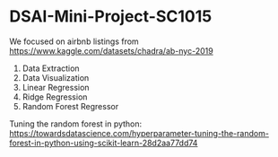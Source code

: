 # DSAI-Mini-Project-SC1015

We focused on airbnb listings from https://www.kaggle.com/datasets/chadra/ab-nyc-2019 

1. Data Extraction
2. Data Visualization
3. Linear Regression
4. Ridge Regression
5. Random Forest Regressor


Tuning the random forest in python: https://towardsdatascience.com/hyperparameter-tuning-the-random-forest-in-python-using-scikit-learn-28d2aa77dd74
